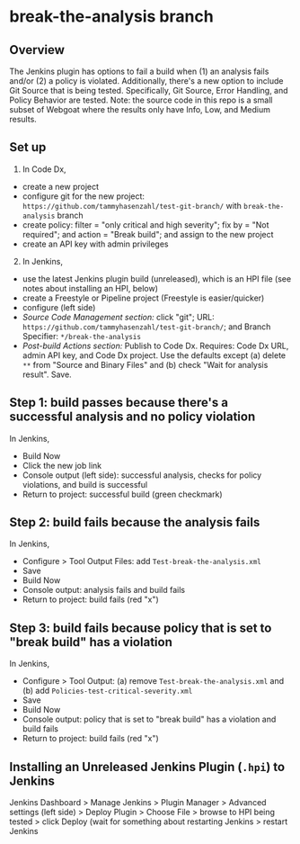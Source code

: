 # break-the-analysis branch

## Overview
The Jenkins plugin has options to fail a build when (1) an analysis fails and/or (2) a policy is violated. Additionally, there's a new option to include Git Source that is being tested. Specifically,  Git Source, Error Handling, and Policy Behavior are tested. Note: the source code in this repo is a small subset of Webgoat where the results only have Info, Low, and Medium results. 

## Set up
1. In Code Dx, 
- create a new project 
- configure git for the new project: `https://github.com/tammyhasenzahl/test-git-branch/` with `break-the-analysis` branch
- create policy: filter = "only critical and high severity"; fix by = "Not required"; and action = "Break build"; and assign to the new project 
- create an API key with admin privileges

2. In Jenkins, 
- use the latest Jenkins plugin build (unreleased), which is an HPI file (see notes about installing an HPI, below)
- create a Freestyle or Pipeline project (Freestyle is easier/quicker)
- configure (left side)
- *Source Code Management section:* click "git"; URL: `https://github.com/tammyhasenzahl/test-git-branch/`; and Branch Specifier: `*/break-the-analysis`
- *Post-build Actions section:* Publish to Code Dx. Requires: Code Dx URL, admin API key, and Code Dx project. Use the defaults except (a) delete `**` from "Source and Binary Files" and (b) check "Wait for analysis result".  Save.

## Step 1: build passes because there's a successful analysis and no policy violation
In Jenkins, 
- Build Now
- Click the new job link
- Console output (left side): successful analysis, checks for policy violations, and build is successful
- Return to project: successful build (green checkmark)


## Step 2: build fails because the analysis fails
In Jenkins, 
- Configure > Tool Output Files: add `Test-break-the-analysis.xml`
- Save
- Build Now
- Console output: analysis fails and build fails
- Return to project: build fails (red "x")

## Step 3: build fails because policy that is set to "break build" has a violation 
In Jenkins,
- Configure > Tool Output: (a) remove `Test-break-the-analysis.xml` and (b) add  `Policies-test-critical-severity.xml`
- Save
- Build Now
- Console output: policy that is set to "break build" has a violation and build fails
- Return to project: build fails (red "x")

## Installing an Unreleased Jenkins Plugin (`.hpi`) to Jenkins
Jenkins Dashboard > Manage Jenkins > Plugin Manager >
Advanced settings (left side) > Deploy Plugin > Choose File > browse to HPI being tested > click Deploy (wait for something about restarting Jenkins > restart Jenkins


